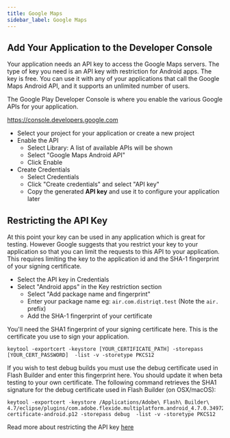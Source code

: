 ```yaml
---
title: Google Maps
sidebar_label: Google Maps
---
```


## Add Your Application to the Developer Console

Your application needs an API key to access the Google Maps servers. 
The type of key you need is an API key with restriction for Android apps. 
The key is free. You can use it with any of your applications that call the 
Google Maps Android API, and it supports an unlimited number of users.

The Google Play Developer Console is where you enable the various Google APIs for your application.

https://console.developers.google.com

- Select your project for your application or create a new project
- Enable the API
  - Select Library: A list of available APIs will be shown
  - Select "Google Maps Android API" 
  - Click Enable
- Create Credentials
  - Select Credentials
  - Click "Create credentials" and select "API key"
  - Copy the generated **API key** and use it to configure your application later


## Restricting the API Key

At this point your key can be used in any application which is great for testing. 
However Google suggests that you restrict your key to your application so that you 
can limit the requests to this API to your application. This requires limiting the key
to the application id and the SHA-1 fingerprint of your signing certificate.

- Select the API key in Credentials
- Select "Android apps" in the Key restriction section
  - Select "Add package name and fingerprint"
  - Enter your package name eg: `air.com.distriqt.test` (Note the `air.` prefix)
  - Add the SHA-1 fingerprint of your certificate


You'll need the SHA1 fingerprint of your signing certificate here. This is the certificate you use to sign your application.

```
keytool -exportcert -keystore [YOUR_CERTIFICATE_PATH] -storepass [YOUR_CERT_PASSWORD]  -list -v -storetype PKCS12
```

If you wish to test debug builds you must use the debug certificate used in Flash Builder and enter this fingerprint here. 
You should update it when beta testing to your own certificate. 
The following command retrieves the SHA1 signature for the debug certificate used in Flash Builder (on OSX/macOS):

```
keytool -exportcert -keystore /Applications/Adobe\ Flash\ Builder\ 4.7/eclipse/plugins/com.adobe.flexide.multiplatform.android_4.7.0.349722/resources/debug-certificate-android.p12 -storepass debug  -list -v -storetype PKCS12
```


Read more about restricting the API key [here](https://developers.google.com/maps/documentation/android-api/signup#restrict-key)


